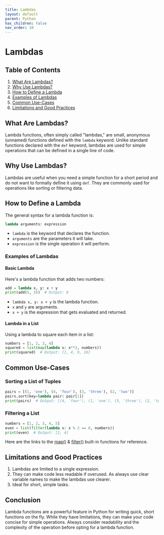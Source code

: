 ```yaml
---
title: Lambdas
layout: default
parent: Python
has_children: false
nav_order: 10
---
```


# Lambdas

## Table of Contents

1. [What Are Lambdas?](#what-are-lambdas)
2. [Why Use Lambdas?](#why-use-lambdas)
3. [How to Define a Lambda](#how-to-define-a-lambda)
4. [Examples of Lambdas](#examples-of-lambdas)
5. [Common Use-Cases](#common-use-cases)
6. [Limitations and Good Practices](#limitations-and-best-practices)

## What Are Lambdas?

Lambda functions, often simply called "lambdas," are small, anonymous (unnamed) functions defined with the `lambda` keyword. Unlike standard functions declared with the `def` keyword, lambdas are used for simple operations that can be defined in a single line of code.

## Why Use Lambdas?

Lambdas are useful when you need a simple function for a short period and do not want to formally define it using `def`. They are commonly used for operations like sorting or filtering data.

## How to Define a Lambda

The general syntax for a lambda function is:

```python
lambda arguments: expression
```

- `lambda` is the keyword that declares the function.
- `arguments` are the parameters it will take.
- `expression` is the single operation it will perform.

### Examples of Lambdas

#### Basic Lambda

Here's a lambda function that adds two numbers:

```python
add = lambda x, y: x + y
print(add(5, 3))  # Output: 8
```

- `lambda x, y: x + y` is the lambda function.
- `x` and `y` are arguments.
- `x + y` is the expression that gets evaluated and returned.

#### Lambda in a List

Using a lambda to square each item in a list:

```python
numbers = [1, 2, 3, 4]
squared = list(map(lambda x: x**2, numbers))
print(squared)  # Output: [1, 4, 9, 16]
```

## Common Use-Cases

### Sorting a List of Tuples

```python
pairs = [(1, 'one'), (4, 'four'), (3, 'three'), (2, 'two')]
pairs.sort(key=lambda pair: pair[1])
print(pairs)  # Output: [(4, 'four'), (1, 'one'), (3, 'three'), (2, 'two')]
```

### Filtering a List

```python
numbers = [1, 2, 3, 4, 5]
even = list(filter(lambda x: x % 2 == 0, numbers))
print(even)  # Output: [2, 4]
```

Here are the links to the [map()](https://docs.python.org/3/library/functions.html#map) & [filter()](https://docs.python.org/3/library/functions.html#filter) built-in functions for reference.

## Limitations and Good Practices

1. Lambdas are limited to a single expression.
2. They can make code less readable if overused. As always use clear variable names to make the lambdas use clearer.
3. Ideal for short, simple tasks.

## Conclusion

Lambda functions are a powerful feature in Python for writing quick, short functions on the fly. While they have limitations, they can make your code concise for simple operations. Always consider readability and the complexity of the operation before opting for a lambda function.
